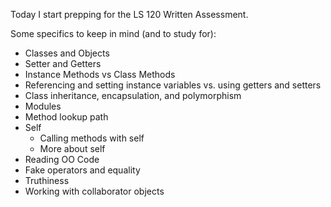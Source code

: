 Today I start prepping for the LS 120 Written Assessment.

Some specifics to keep in mind (and to study for):

- Classes and Objects
- Setter and Getters
- Instance Methods vs Class Methods
- Referencing and setting instance variables vs. using getters and setters
- Class inheritance, encapsulation, and polymorphism
- Modules
- Method lookup path
- Self
  - Calling methods with self
  - More about self
- Reading OO Code
- Fake operators and equality
- Truthiness
- Working with collaborator objects 
